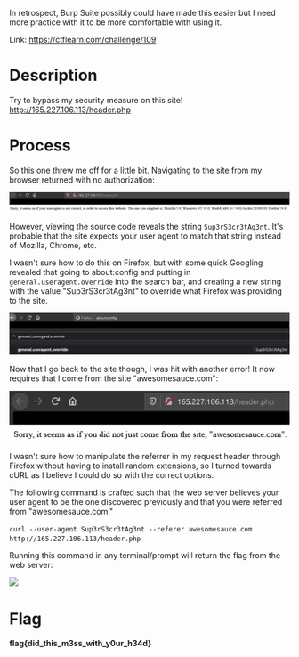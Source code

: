 In retrospect, Burp Suite possibly could have made this easier but I need more practice with it to be more comfortable with using it.

Link: https://ctflearn.com/challenge/109

# Description
Try to bypass my security measure on this site! http://165.227.106.113/header.php

# Process
So this one threw me off for a little bit. Navigating to the site from my browser returned with no authorization:

![](no-user-agent.png)

However, viewing the source code reveals the string ```Sup3rS3cr3tAg3nt```. It's probable that the site expects your user agent to match that string instead of Mozilla, Chrome, etc. 

I wasn't sure how to do this on Firefox, but with some quick Googling revealed that going to about:config and putting in ```general.useragent.override``` into the search bar, and creating a new string with the value "Sup3rS3cr3tAg3nt" to override what Firefox was providing to the site.

![](ff-override-agent.png)

Now that I go back to the site though, I was hit with another error! It now requires that I come from the site "awesomesauce.com":

![](no-referer.png)

I wasn't sure how to manipulate the referrer in my request header through Firefox without having to install random extensions, so I turned towards cURL as I believe I could do so with the correct options.

The following command is crafted such that the web server believes your user agent to be the one discovered previously and that you were referred from "awesomesauce.com."

```curl --user-agent Sup3rS3cr3tAg3nt --referer awesomesauce.com http://165.227.106.113/header.php```

Running this command in any terminal/prompt will return the flag from the web server: 

![](curl.png)

# Flag
**flag{did_this_m3ss_with_y0ur_h34d}**